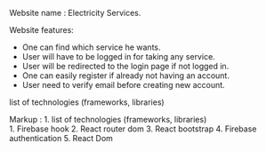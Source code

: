 Website name : Electricity Services.

Website features: <br />

* One can find which service he wants.
* User will have to be logged in for taking any service.
* User will be redirected to the login page if not logged in.
* One can easily register if already not having an account.
* User need to verify email before creating new account.

 list of technologies (frameworks, libraries) <br />

  Markup : 1. list of technologies (frameworks, libraries) <br />
              1. Firebase hook
              2. React router dom
              3. React bootstrap
              4. Firebase authentication
              5. React Dom
              
          